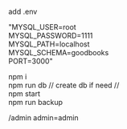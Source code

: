 add .env  
  
"MYSQL_USER=root  
MYSQL_PASSWORD=1111  
MYSQL_PATH=localhost  
MYSQL_SCHEMA=goodbooks  
PORT=3000"  
  
npm i  
npm run db   // create db if need //  
npm start  
npm run backup  
  
/admin admin=admin  
